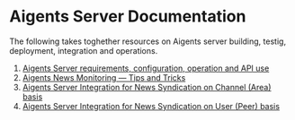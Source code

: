 # Aigents Server Documentation
The following takes toghether resources on Aigents server building, testig, deployment, integration and operations.

1. [Aigents Server requirements, configuration, operation and API use](https://aigents.com/download/latest/readme.html)
2. [Aigents News Monitoring — Tips and Tricks](https://medium.com/@aigents/aigents-news-monitoring-tips-and-tricks-ab8d2ede2fa5)
3. [Aigents Server Integration for News Syndication on Channel (Area) basis](aigents_integration_news_channel.md)
4. [Aigents Server Integration for News Syndication on User (Peer) basis](aigents_integration_news_user.md) 
